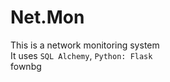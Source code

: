 # Net.Mon
This is a network monitoring system </br>
It uses `SQL Alchemy`, `Python: Flask` </br>
fownbg
